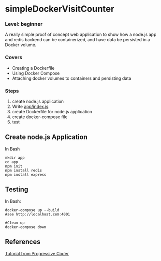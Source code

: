 # simpleDockerVisitCounter
### Level: beginner
A really simple proof of concept web application to show how a node.js app and redis backend can be containerized, and have data be persisted in a Docker volume.

### Covers
  * Creating a Dockerfile
  * Using Docker Compose
  * Attaching docker volumes to containers and persisting data

### Steps
  1. create node.js application
  1. Write [app/index.js](/docker/visitcounter/app/index.js)
  1. create Dockerfile for node.js application
  1. create docker-compose file
  1. test
  
## Create node.js Application

In Bash
```
mkdir app
cd app
npm init
npm install redis
npm install express
```

## Testing
In Bash:
```
docker-compose up --build
#see http://localhost.com:4001

#Clean up
docker-compose down
```

## References
[Tutorial from Progressive Coder](http://progressivecoder.com/docker-compose-nodejs-application-with-redis-integration/)

